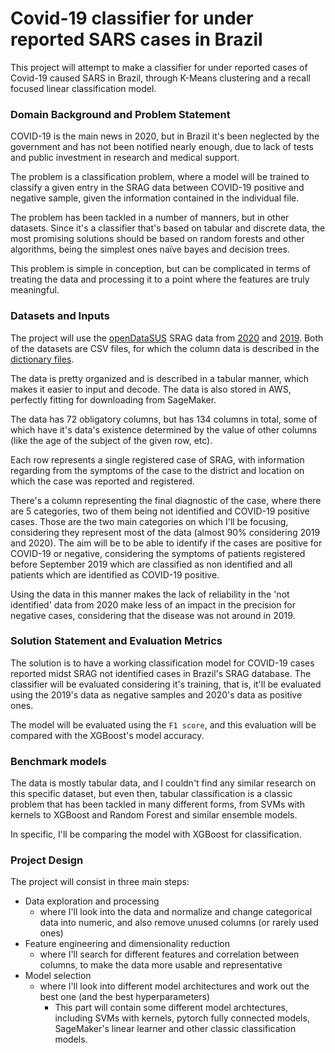 # Covid-19 classifier for under reported SARS cases in Brazil
This project will attempt to make a classifier for under reported cases of Covid-19 caused SARS in Brazil, through K-Means clustering and a recall focused linear classification model.

### Domain Background and Problem Statement

COVID-19 is the main news in 2020, but in Brazil it's been neglected by the government and has not been notified nearly enough, due to lack of tests and public investment in research and medical support.

The problem is a classification problem, where a model will be trained to classify a given entry in the SRAG data between COVID-19 positive and negative sample, given the information contained in the individual file. 

The problem has been tackled in a number of manners, but in other datasets. Since it's a classifier that's based on tabular and discrete data, the most promising solutions should be based on random forests and other algorithms, being the simplest ones naïve bayes and decision trees. 

This problem is simple in conception, but can be complicated in terms of treating the data and processing it to a point where the features are truly meaningful.

### Datasets and Inputs

The project will use the [openDataSUS](https://opendatasus.saude.gov.br/) SRAG data from [2020](https://opendatasus.saude.gov.br/dataset/bd-srag-2020) and [2019](https://opendatasus.saude.gov.br/dataset/bd-srag-2019). Both of the datasets are CSV files, for which the column data is described in the [dictionary files](./dictionary_files).

The data is pretty organized and is described in a tabular manner, which makes it easier to input and decode. The data is also stored in AWS, perfectly fitting for downloading from SageMaker.

The data has 72 obligatory columns, but has 134 columns in total, some of which have it's data's existence determined by the value of other columns (like the age of the subject of the given row, etc).

Each row represents a single registered case of SRAG, with information regarding from the symptoms of the case to the district and location on which the case was reported and registered. 

There's a column representing the final diagnostic of the case, where there are 5 categories, two of them being not identified and COVID-19 positive cases. Those are the two main categories on which I'll be focusing, considering they represent most of the data (almost 90% considering 2019 and 2020). The aim will be to be able to identify if the cases are positive for COVID-19 or negative, considering the symptoms of patients registered before September 2019 which are classified as non identified and all patients which are identified as COVID-19 positive.

Using the data in this manner makes the lack of reliability in the 'not identified' data from 2020 make less of an impact in the precision for negative cases, considering that the disease was not around in 2019. 

### Solution Statement and Evaluation Metrics

The solution is to have a working classification model for COVID-19 cases reported midst SRAG not identified cases in Brazil's SRAG database. The classifier will be evaluated considering it's training, that is, it'll be evaluated using the 2019's data as negative samples and 2020's data as positive ones.

The model will be evaluated using the `F1 score`, and this evaluation will be compared with the XGBoost's model accuracy. 


### Benchmark models
The data is mostly tabular data, and I couldn't find any similar research on this specific dataset, but even then, tabular classification is a classic problem that has been tackled in many different forms, from SVMs with kernels to XGBoost and Random Forest and similar ensemble models.

In specific, I'll be comparing the model with XGBoost for classification.


### Project Design

The project will consist in three main steps:

- Data exploration and processing 
  - where I'll look into the data and normalize and change categorical data into numeric, and also remove unused columns (or rarely used ones)
- Feature engineering and dimensionality reduction
  - where I'll search for different features and correlation between columns, to make the data more usable and representative
- Model selection
  - where I'll look into different model architectures and work out the best one (and the best hyperparameters)
    - This part will contain some different model archtectures, including SVMs with kernels, pytorch fully connected models, SageMaker's linear learner and other classic classification models.